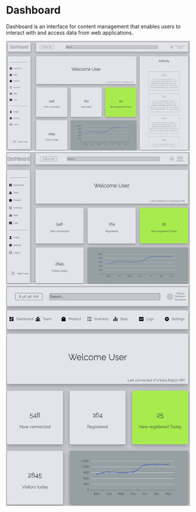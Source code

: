 # Dashboard


Dashboard is an interface for content management that enables users to interact with and access data from web applications.


![Full size app](/data/big_preview.png)
![Medium size app](/data/medium_preview.png)
![Tablet size app](/data/small_preview.png)

